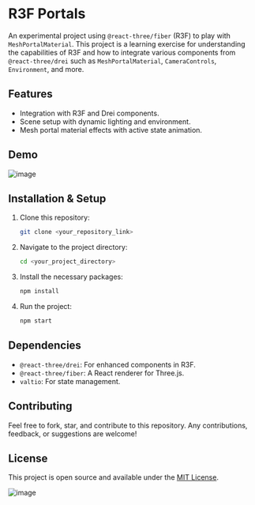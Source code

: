 # R3F Portals

An experimental project using `@react-three/fiber` (R3F) to play with `MeshPortalMaterial`. This project is a learning exercise for understanding the capabilities of R3F and how to integrate various components from `@react-three/drei` such as `MeshPortalMaterial`, `CameraControls`, `Environment`, and more.

## Features
- Integration with R3F and Drei components.
- Scene setup with dynamic lighting and environment.
- Mesh portal material effects with active state animation.

## Demo
![image](https://user-images.githubusercontent.com/6551176/221732091-23ee52cb-4150-42fa-b998-43628d7a6b0d.png)

## Installation & Setup
1. Clone this repository:
    ```bash
    git clone <your_repository_link>
    ```

2. Navigate to the project directory:
    ```bash
    cd <your_project_directory>
    ```

3. Install the necessary packages:
    ```bash
    npm install
    ```

4. Run the project:
    ```bash
    npm start
    ```

## Dependencies
- `@react-three/drei`: For enhanced components in R3F.
- `@react-three/fiber`: A React renderer for Three.js.
- `valtio`: For state management.

## Contributing
Feel free to fork, star, and contribute to this repository. Any contributions, feedback, or suggestions are welcome!

## License
This project is open source and available under the [MIT License](LICENSE).


![image](https://user-images.githubusercontent.com/6551176/221732091-23ee52cb-4150-42fa-b998-43628d7a6b0d.png)
